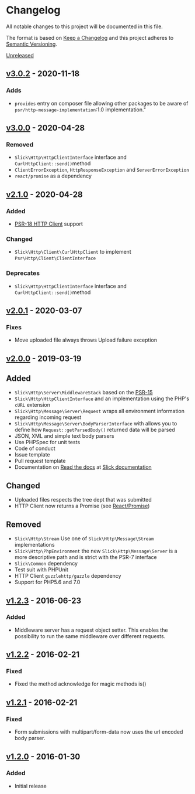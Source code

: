 # Changelog

All notable changes to this project will be documented in this file.

The format is based on [Keep a Changelog](http://keepachangelog.com/en/1.0.0/)
and this project adheres to [Semantic Versioning](http://semver.org/spec/v2.0.0.html).

[Unreleased]

## [v3.0.2] - 2020-11-18
### Adds
- `provides` entry on composer file allowing other packages to be
  aware of `psr/http-message-implementation`:1.0 implementation."

## [v3.0.0] - 2020-04-28
### Removed
- ``Slick\Http\HttpClientInterface`` interface  and ``CurlHttpClient::send()``method
- ``ClientErrorException``, ``HttpResponseException`` and ``ServerErrorException``
-  ``react/promise`` as a dependency

## [v2.1.0] - 2020-04-28
### Added
- [PSR-18 HTTP Client](https://www.php-fig.org/psr/psr-18/) support
### Changed
- ``Slick\Http\Client\CurlHttpClient`` to implement ``Psr\Http\Client\ClientInterface``
### Deprecates
- ``Slick\Http\HttpClientInterface`` interface  and ``CurlHttpClient::send()``method

## [v2.0.1] - 2020-03-07
### Fixes
- Move uploaded file always throws Upload failure exception

## [v2.0.0] - 2019-03-19
## Added
- ``Slick\Http\Server\MiddlewareStack`` based on the [PSR-15](https://www.php-fig.org/psr/psr-15/)
- ``Slick\Http\HttpClientInterface`` and an implementation using the PHP's ``cURL`` extension
- ``Slick\Http\Message\Server\Request`` wraps all environment information regarding incoming request
- ``Slick\Http\Message\Server\BodyParserInterface`` with allows you to define how ``Request::getParsedBody()``
  returned data will be parsed
- JSON, XML and simple text body parsers
- Use PHPSpec for unit tests 
- Code of conduct
- Issue template
- Pull request template
- Documentation on [Read the docs](https://readthedocs.org/) at [Slick documentation](http://www.slick-framework.com)

## Changed
- Uploaded files respects the tree dept that was submitted
- HTTP Client now returns a Promise (see [React/Promise](https://github.com/reactphp/promise))

## Removed
- ``Slick\Http\Stream`` Use one of ``Slick\Http\Message\Stream`` implementations
- ``Slick\Http\PhpEnvironment`` the new ``Slick\Http\Message\Server`` is a more descriptive
  path and is strict with the PSR-7 interface
- ``Slick\Common`` dependency
- Test suit with PHPUnit
- HTTP Client ``guzzlehttp/guzzle`` dependency
- Support for PHP5.6 and 7.0

## [v1.2.3] - 2016-06-23
### Added
- Middleware server has a request object setter. This enables the possibility
  to run the same middleware over different requests.

## [v1.2.2] - 2016-02-21
### Fixed
- Fixed the method acknowledge for magic methods is<Method>()

## [v1.2.1] - 2016-02-21
### Fixed
- Form submissions with multipart/form-data now uses the url encoded body parser.

## [v1.2.0] - 2016-01-30 
### Added
- Initial release

[Unreleased]: https://github.com/slickframework/http/compare/v3.0.2...HEAD
[v3.0.2]: https://github.com/slickframework/http/compare/v3.0.0...v3.0.2
[v3.0.0]: https://github.com/slickframework/http/compare/v2.1.0...v3.0.0
[v2.1.0]: https://github.com/slickframework/http/compare/v2.0.1...v2.1.0
[v2.0.1]: https://github.com/slickframework/http/compare/v2.0.0...v2.0.1
[v2.0.0]: https://github.com/slickframework/http/compare/v1.2.3...v2.0.0
[v1.2.3]: https://github.com/slickframework/http/compare/v1.2.2...v1.2.3
[v1.2.2]: https://github.com/slickframework/http/compare/v1.2.1...v1.2.2
[v1.2.1]: https://github.com/slickframework/http/compare/v1.2.0...v1.2.1
[v1.2.0]: https://github.com/slickframework/http/compare/479ea2e...v1.2.0
